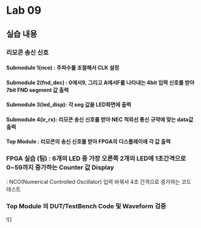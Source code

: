 # Lab 09
## 실습 내용
### **리모콘 송신 신호**

#### **Submodule 1(nco)** : 주파수를 조절해서 CLK 설정

#### **Submodule 2(fnd_dec)** :  0에서9, 그리고 A에서F를 나타내는 4bit 입력 신호를 받아 7bit FND  segment  값 출력

#### **Submodule 3(led_disp)**: 각 seg 값을 LED화면에 출력

#### **Submodule 4(ir_rx)**: 리모콘 송신 신호를 받아 NEC 적외선 통신 규약에 맞는 data값 출력

#### **Top Module** : 리모콘의 송신 신호를 받아 FPGA의 디스플레이에 각 값 출력

### FPGA 실습 (팀) : 6개의 LED 중 가장 오른쪽 2개의 LED에 1초간격으로 0~59까지 증가하는 Counter 값 Display
: NCO(Numerical Controlled Oscillator) 입력 바꿔서 4초 간격으로 증가하는 코드 테스트


 
 ### **Top Module 의 DUT/TestBench Code 및 Waveform 검증**
 
![]



